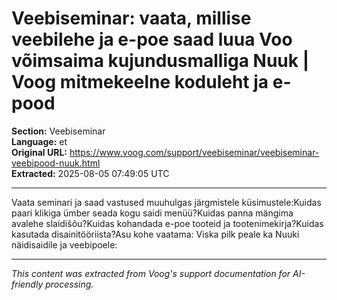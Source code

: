 # Veebiseminar: vaata, millise veebilehe ja e-poe saad luua Voo võimsaima kujundusmalliga Nuuk | Voog mitmekeelne koduleht ja e-pood

**Section:** Veebiseminar  
**Language:** et  
**Original URL:** https://www.voog.com/support/veebiseminar/veebiseminar-veebipood-nuuk.html  
**Extracted:** 2025-08-05 07:49:05 UTC

---

Vaata seminari ja saad vastused muuhulgas järgmistele küsimustele:Kuidas paari klikiga ümber seada kogu saidi menüü?Kuidas panna mängima avalehe slaidišõu?Kuidas kohandada e-poe tooteid ja tootenimekirja?Kuidas kasutada disainitööriista?Asu kohe vaatama: Viska pilk peale ka Nuuki näidisaidile ja veebipoele:

---

*This content was extracted from Voog's support documentation for AI-friendly processing.*
